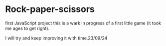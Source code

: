 # Rock-paper-scissors
first JavaScript project
this is a wark in progress of a first little game (it took me ages to get right). 

I will try and keep improving it with time.23/09/24
